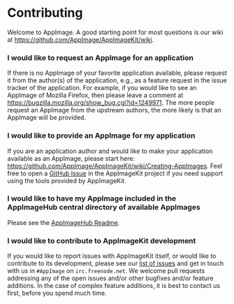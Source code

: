 # Contributing

Welcome to AppImage. A good starting point for most questions is our wiki at https://github.com/AppImage/AppImageKit/wiki.

### I would like to request an AppImage for an application

If there is no AppImage of your favorite application available, please request it from the author(s) of the application, e.g., as a feature request in the issue tracker of the application. For example, if you would like to see an AppImage of Mozilla Firefox, then please leave a comment at https://bugzilla.mozilla.org/show_bug.cgi?id=1249971. The more people request an AppImage from the upstream authors, the more likely is that an AppImage will be provided.

### I would like to provide an AppImage for my application

If you are an application author and would like to make your application available as an AppImage, please start here: https://github.com/AppImage/AppImageKit/wiki/Creating-AppImages. Feel free to open a [GitHub Issue](https://github.com/AppImage/AppImageKit/issues) in the AppImageKit project if you need support using the tools provided by AppImageKit.

### I would like to have my AppImage included in the AppImageHub central directory of available AppImages

Please see the [AppImageHub Readme](https://github.com/AppImage/appimage.github.io/blob/master/README.md).

### I would like to contribute to AppImageKit development

If you would like to report issues with AppImageKit itself, or would like to contribute to its development, please see our [list of issues](https://github.com/AppImage/AppImageKit/issues) and get in touch with us in `#AppImage` on `irc.freenode.net`. We welcome pull requests addressing any of the open issues and/or other bugfixes and/or feature additions. In the case of complex feature additions, it is best to contact us first, before you spend much time.
